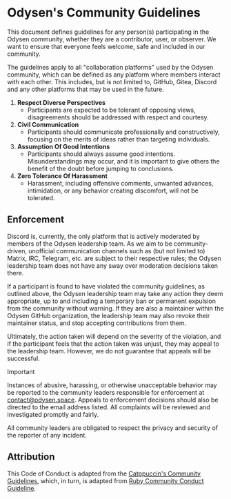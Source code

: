 # Odysen's Community Guidelines

This document defines guidelines for any person(s) participating in the
Odysen community, whether they are a contributor, user, or observer. We
want to ensure that everyone feels welcome, safe and included in our community.

The guidelines apply to all "collaboration platforms" used by the Odysen
community, which can be defined as any platform where members interact with
each other. This includes, but is not limited to, GitHub, Gitea, Discord and
any other platforms that may be used in the future.

1. **Respect Diverse Perspectives**
   - Participants are expected to be tolerant of opposing views, disagreements
     should be addressed with respect and courtesy.
2. **Civil Communication**
   - Participants should communicate professionally and constructively, focusing
     on the merits of ideas rather than targeting individuals.
3. **Assumption Of Good Intentions**
   - Participants should always assume good intentions. Misunderstandings may
     occur, and it is important to give others the benefit of the doubt before
     jumping to conclusions.
4. **Zero Tolerance Of Harassment**
   - Harassment, including offensive comments, unwanted advances, intimidation,
     or any behavior creating discomfort, will not be tolerated.

## Enforcement

Discord is, currently, the only platform that is actively moderated by members
of the Odysen leadership team. As we aim to be community-driven, unofficial
communication channels such as (but not limited to) Matrix, IRC, Telegram, etc.
are subject to their respective rules; the Odysen leadership team does not
have any sway over moderation decisions taken there.

If a participant is found to have violated the community guidelines, as outlined
above, the Odysen leadership team may take any action they deem appropriate,
up to and including a temporary ban or permanent expulsion from the community
without warning. If they are also a maintainer within the Odysen GitHub
organization, the leadership team may also revoke their maintainer status, and
stop accepting contributions from them.

Ultimately, the action taken will depend on the severity of the violation, and
if the participant feels that the action taken was unjust, they may appeal to
the leadership team. However, we do not guarantee that appeals will be
successful.

> [!IMPORTANT]  
> Instances of abusive, harassing, or otherwise unacceptable
> behavior may be reported to the community leaders responsible for enforcement
> at [contact@odysen.space](mailto:contact@odysen.space). Appeals to enforcement
> decisions should also be directed to the email address listed. All complaints
> will be reviewed and investigated promptly and fairly.
>
> All community leaders are obligated to respect the privacy and security of
> the reporter of any incident.

## Attribution

This Code of Conduct is adapted from the [Catppuccin's Community Guidelines](https://github.com/catppuccin/.github/blob/main/CODE_OF_CONDUCT.md), which, in turn, is adapted from [Ruby Community Conduct
Guideline](https://www.ruby-lang.org/en/conduct/).